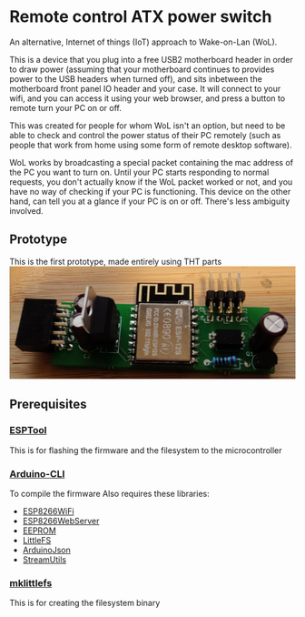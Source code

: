 # Remote control ATX power switch

An alternative, Internet of things (IoT) approach to Wake-on-Lan (WoL).

This is a device that you plug into a free USB2 motherboard header in order to draw power (assuming that your motherboard continues to provides power to the USB headers when turned off), and sits inbetween the motherboard front panel IO header and your case.
It will connect to your wifi, and you can access it using your web browser, and press a button to remote turn your PC on or off.

This was created for people for whom WoL isn't an option, but need to be able to check and control the power status of their PC remotely (such as people that work from home using some form of remote desktop software).

WoL works by broadcasting a special packet containing the mac address of the PC you want to turn on. Until your PC starts responding to normal requests, you don't actually know if the WoL packet worked or not, and you have no way of checking if your PC is functioning.
This device on the other hand, can tell you at a glance if your PC is on or off. There's less ambiguity involved.

## Prototype
This is the first prototype, made entirely using THT parts
![mk1](/docs/images/mk1.jpg)

## Prerequisites
### [ESPTool](https://github.com/espressif/esptool "Esptool")
This is for flashing the firmware and the filesystem to the microcontroller
### [Arduino-CLI](https://github.com/arduino/arduino-cli)
To compile the firmware
Also requires these libraries:
* [ESP8266WiFi](https://github.com/esp8266/Arduino)
 * [ESP8266WebServer](https://github.com/esp8266/Arduino/tree/master/libraries/ESP8266WebServer)
  * [EEPROM](https://github.com/esp8266/Arduino/tree/master/libraries/EEPROM)
  * [LittleFS](https://github.com/esp8266/Arduino/tree/master/libraries/LittleFS)
* [ArduinoJson](https://arduinojson.org/)
* [StreamUtils](https://github.com/bblanchon/ArduinoStreamUtils)

### [mklittlefs](https://github.com/earlephilhower/mklittlefs)
This is for creating the filesystem binary

